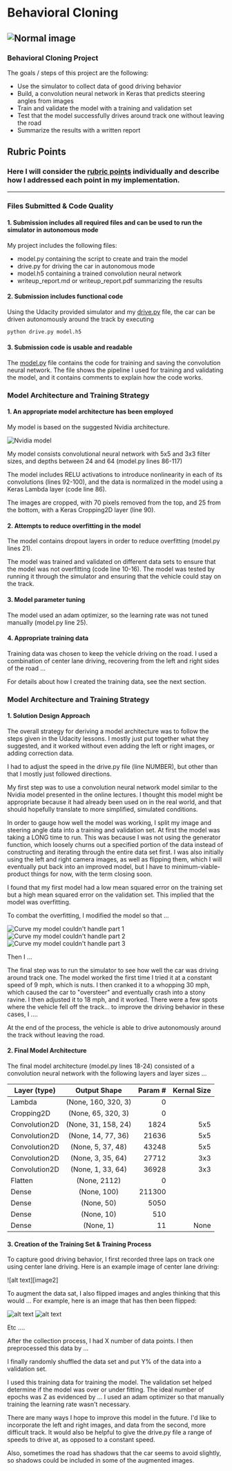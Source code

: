 # **Behavioral Cloning**
![Normal image][normal]
---

### **Behavioral Cloning Project**

The goals / steps of this project are the following:
* Use the simulator to collect data of good driving behavior
* Build, a convolution neural network in Keras that predicts steering angles from images
* Train and validate the model with a training and validation set
* Test that the model successfully drives around track one without leaving the road
* Summarize the results with a written report


[//]: # (Image References)

[Nvidia_model]: ./examples/Nvidia_model.png "Model Visualization"
[curve_1]: ./examples/stupid_curve1.jpg "Difficult Curve 1"
[curve_2]: ./examples/stupid_curve2.jpg "Difficult Curve 2"
[curve_3]: ./examples/stupid_curve3.jpg "Difficult Curve 3"
[image5]: ./examples/placeholder_small.png "Recovery Image"
[normal]: ./examples/normal.png "Normal Image"
[flipped]: ./examples/flipped.png "Flipped Image"

## Rubric Points
### Here I will consider the [rubric points](https://review.udacity.com/#!/rubrics/432/view) individually and describe how I addressed each point in my implementation.  

---
### Files Submitted & Code Quality

#### 1. Submission includes all required files and can be used to run the simulator in autonomous mode

My project includes the following files:
* model.py containing the script to create and train the model
* drive.py for driving the car in autonomous mode
* model.h5 containing a trained convolution neural network
* writeup_report.md or writeup_report.pdf summarizing the results

#### 2. Submission includes functional code
Using the Udacity provided simulator and my [drive.py](https://github.com/thomasdunlap/CarND-Behavioral-Cloning-P3/blob/master/drive.py) file, the car can be driven autonomously around the track by executing

```sh
python drive.py model.h5
```

#### 3. Submission code is usable and readable

The [model.py](https://github.com/thomasdunlap/CarND-Behavioral-Cloning-P3/blob/master/model.py) file contains the code for training and saving the convolution neural network. The file shows the pipeline I used for training and validating the model, and it contains comments to explain how the code works.

### Model Architecture and Training Strategy

#### 1. An appropriate model architecture has been employed

My model is based on the suggested Nvidia architecture.

![Nvidia model][Nvidia_model]

My model consists convolutional neural network with 5x5 and 3x3 filter sizes, and depths between 24 and 64 (model.py lines 86-117)

The model includes RELU activations to introduce nonlinearity in each of its convolutions (lines 92-100), and the data is normalized in the model using a Keras Lambda layer (code line 86).

The images are cropped, with 70 pixels removed from the top, and 25 from the bottom, with a Keras Cropping2D layer (line 90).

#### 2. Attempts to reduce overfitting in the model

The model contains dropout layers in order to reduce overfitting (model.py lines 21).

The model was trained and validated on different data sets to ensure that the model was not overfitting (code line 10-16). The model was tested by running it through the simulator and ensuring that the vehicle could stay on the track.

#### 3. Model parameter tuning

The model used an adam optimizer, so the learning rate was not tuned manually (model.py line 25).

#### 4. Appropriate training data

Training data was chosen to keep the vehicle driving on the road. I used a combination of center lane driving, recovering from the left and right sides of the road ...

For details about how I created the training data, see the next section.

### Model Architecture and Training Strategy

#### 1. Solution Design Approach

The overall strategy for deriving a model architecture was to follow the steps given in the Udacity lessons.  I mostly just put together what they suggested, and it worked without even adding the left or right images, or adding correction data.

I had to adjust the speed in the drive.py file (line NUMBER), but other than that I mostly just followed directions.

My first step was to use a convolution neural network model similar to the Nvidia model presented in the online lectures. I thought this model might be appropriate because it had already been used on in the real world, and that should hopefully translate to more simplified, simulated conditions.

In order to gauge how well the model was working, I split my image and steering angle data into a training and validation set. At first the model was taking a LONG time to run.  This was because I was not using the generator function, which loosely churns out a specified portion of the data instead of constructing and iterating through the entire data set first. I was also initially using the left and right camera images, as well as flipping them, which I will eventually put back into an improved model, but I have to minimum-viable-product things for now, with the term closing soon.  

I found that my first model had a low mean squared error on the training set but a high mean squared error on the validation set. This implied that the model was overfitting.

To combat the overfitting, I modified the model so that ...

![Curve my model couldn't handle part 1][curve_1] ![Curve my model couldn't handle part 2][curve_2] ![Curve my model couldn't handle part 3][curve_3]

Then I ...

The final step was to run the simulator to see how well the car was driving around track one. The model worked the first time I tried it at a constant speed of 9 mph, which is nuts.  I then cranked it to a whopping 30 mph, which caused the car to "oversteer" and eventually crash into a stony ravine.  I then adjusted it to 18 mph, and it worked.  There were a few spots where the vehicle fell off the track... to improve the driving behavior in these cases, I ....

At the end of the process, the vehicle is able to drive autonomously around the track without leaving the road.

#### 2. Final Model Architecture

The final model architecture (model.py lines 18-24) consisted of a convolution neural network with the following layers and layer sizes ...

| Layer (type)         | Output Shape        | Param #  | Kernal Size       |
| ---------------------|:-------------------:| --------:| ----------------: |
| Lambda         | (None, 160, 320, 3) | 0        |   |
| Cropping2D     | (None, 65, 320, 3)  | 0        |       |
| Convolution2D  | (None, 31, 158, 24) | 1824     |  5x5   |
| Convolution2D  | (None, 14, 77, 36)  | 21636    | 5x5 |
| Convolution2D  | (None, 5, 37, 48)   | 43248    | 5x5 |
| Convolution2D  | (None, 3, 35, 64)   | 27712    | 3x3 |
| Convolution2D  | (None, 1, 33, 64)   | 36928    | 3x3 |
| Flatten        | (None, 2112)        | 0        |  |
| Dense          | (None, 100)         | 211300   |        |
| Dense          | (None, 50)          | 5050     |          |
| Dense          | (None, 10)          | 510      |          |
| Dense          | (None, 1)           | 11       |  None                   |

#### 3. Creation of the Training Set & Training Process

To capture good driving behavior, I first recorded three laps on track one using center lane driving. Here is an example image of center lane driving:

![alt text][image2]

To augment the data sat, I also flipped images and angles thinking that this would ... For example, here is an image that has then been flipped:

![alt text][normal]
![alt text][flipped]

Etc ....

After the collection process, I had X number of data points. I then preprocessed this data by ...


I finally randomly shuffled the data set and put Y% of the data into a validation set.

I used this training data for training the model. The validation set helped determine if the model was over or under fitting. The ideal number of epochs was Z as evidenced by ... I used an adam optimizer so that manually training the learning rate wasn't necessary.

There are many ways I hope to improve this model in the future.  I'd like to incorporate the left and right images, and data from the second, more difficult track.  It would also be helpful to give the drive.py file a range of speeds to drive at, as opposed to a constant speed.

Also, sometimes the road has shadows that the car seems to avoid slightly, so shadows could be included in some of the augmented images.

